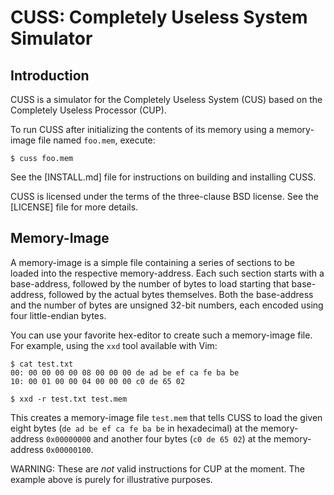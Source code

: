 # CUSS: Completely Useless System Simulator

## Introduction

CUSS is a simulator for the Completely Useless System (CUS) based on the
Completely Useless Processor (CUP).

To run CUSS after initializing the contents of its memory using a memory-image
file named `foo.mem`, execute:

```shell
$ cuss foo.mem
```

See the [INSTALL.md] file for instructions on building and installing CUSS.

CUSS is licensed under the terms of the three-clause BSD license. See the
[LICENSE] file for more details.

## Memory-Image

A memory-image is a simple file containing a series of sections to be loaded
into the respective memory-address. Each such section starts with a
base-address, followed by the number of bytes to load starting that
base-address, followed by the actual bytes themselves. Both the base-address and
the number of bytes are unsigned 32-bit numbers, each encoded using four
little-endian bytes.

You can use your favorite hex-editor to create such a memory-image file. For
example, using the `xxd` tool available with Vim:

```shell
$ cat test.txt
00: 00 00 00 00 08 00 00 00 de ad be ef ca fe ba be
10: 00 01 00 00 04 00 00 00 c0 de 65 02

$ xxd -r test.txt test.mem
```

This creates a memory-image file `test.mem` that tells CUSS to load the given
eight bytes (`de ad be ef ca fe ba be` in hexadecimal) at the memory-address
`0x00000000` and another four bytes (`c0 de 65 02`) at the memory-address
`0x00000100`.

WARNING: These are *not* valid instructions for CUP at the moment. The example
above is purely for illustrative purposes.
